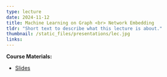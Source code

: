 ```yaml
---
type: lecture
date: 2024-11-12
title: Machine Learning on Graph <br> Network Embedding
tldr: "Short text to describe what this lecture is about."
thumbnail: /static_files/presentations/lec.jpg
links: 
---
```

**Course Materials:**
- [Slides](/static_files/presentations/slides_lec_13.pdf)
